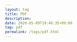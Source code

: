 ```yaml
---
layout: tag
title: PDF
description: 
date: 2020-05-09T19:46:35+09:00
tag: pdf
permalink: /tags/pdf.html
---
```

